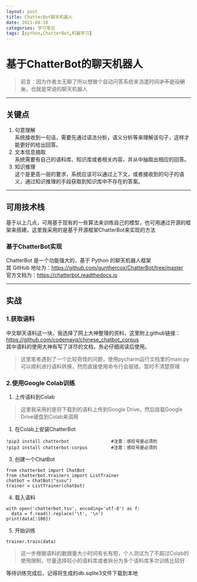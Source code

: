 ```yaml
---
layout: post
title: ChatterBot聊天机器人
date: 2021-08-28
categories: 学习笔记
tags: [python,ChatterBot,机器学习]
---    
```


# 基于ChatterBot的聊天机器人  
> 前言：因为作者太无聊了所以想做个自动问答系统来消遣时间~~才不是没朋友~~，也就是常说的聊天机器人  


---  
## 关键点  
1. 句意理解  
   系统接收到一句话，需要先通过语法分析，语义分析等来理解该句子，这样才能更好的给出回答。  
2. 文本信息摘取  
   系统需要有自己的语料库、知识库或者相关内容，并从中抽取出相应的回答。  
3. 知识推理  
   这个是更高一层的要求，系统应该可以通过上下文，或者接收到的句子的语义，通过知识推理的手段获取到知识库中不存在的答案。  
---  

## 可用技术栈
基于以上几点，可用基于现有的一些算法来训练自己的模型，也可用通过开源的框架来搭建。这里我采用的是基于开源框架ChatterBot来实现的方法  
### 基于ChatterBot实现  
ChatterBot 是一个功能强大的，基于 Python 的聊天机器人框架  
其 GitHub 地址为：<https://github.com/gunthercox/ChatterBot/tree/master>   
官方文档为：<https://chatterbot.readthedocs.io>  

---   

## 实战
### 1.获取语料
中文聊天语料这一块，我选择了网上大神整理的资料，这里附上github链接：  
<https://github.com/codemayq/chinese_chatbot_corpus>   
其中语料的使用大神有写了详尽的文档，务必仔细阅读后使用。  
> 这里笔者遇到了一个比较奇怪的问题，使用pycharm运行文档里的main.py可以顺利进行语料转换，然而直接使用命令行会报错，暂时不清楚原理  


### 2.使用Google Colab训练  
1. 上传语料到Colab  
> 这里我采用的是将下载到的语料上传到Google Drive，然后挂载Google Drive硬盘到Colab来调用  


1. 在Colab上安装ChatterBot  
```
!pip3 install chatterbot                #注意：感叹号是必须的
!pip3 install chatterbot-corpus         #注意：感叹号是必须的  
```  
3. 创建一个ChatBot  
```
from chatterbot import ChatBot
from chatterbot.trainers import ListTrainer
chatbot = ChatBot("susu")
trainer = ListTrainer(chatbot) 
```  
4. 载入语料  
```
with open('chatterbot.tsv', encoding='utf-8') as f:
  data = f.read().replace('\t', '\n')
print(data[:100])
```  
5. 开始训练  
 ```
trainer.train(data)
```  
> 这一步根据语料的数据量大小时间有长有短，个人测试为了不超过Colab的使用限制，尽量选择较小的语料库或者拆分为多个语料库多次训练比较好


等待训练完成后，记得将生成的db.sqlite3文件下载到本地  
